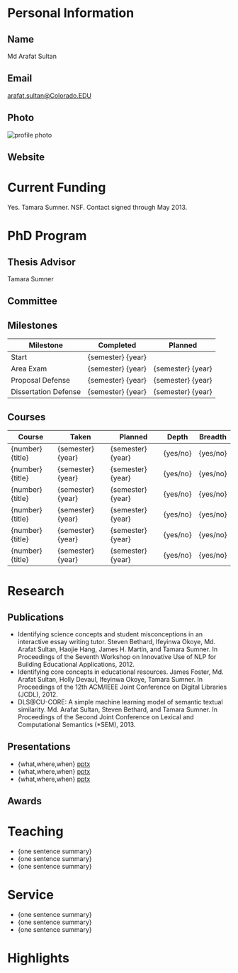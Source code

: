 

# Personal Information

## Name
Md Arafat Sultan

## Email
arafat.sultan@Colorado.EDU

## Photo
![profile photo](files/1MahbcKfDVGEuokHlgfTXuI3trxCCGhwVAoy4pZGBxe8-photo-0.png)

## Website


# Current Funding
Yes. Tamara Sumner. NSF. Contact signed through May 2013.

# PhD Program

## Thesis Advisor
Tamara Sumner

## Committee


## Milestones

| Milestone            | Completed         | Planned           |         
| -------------------- | ----------------- | ----------------- |
| Start                | {semester} {year} |                   |
| Area Exam            | {semester} {year} | {semester} {year} |
| Proposal Defense     | {semester} {year} | {semester} {year} |
| Dissertation Defense | {semester} {year} | {semester} {year} |

## Courses

| Course           | Taken             | Planned            | Depth    | Breadth | 
| ---------------- | ----------------- | ------------------ | -------- | ------- |
| {number} {title} | {semester} {year} | {semester} {year}  | {yes/no} | {yes/no}|
| {number} {title} | {semester} {year} | {semester} {year}  | {yes/no} | {yes/no}|
| {number} {title} | {semester} {year} | {semester} {year}  | {yes/no} | {yes/no}|
| {number} {title} | {semester} {year} | {semester} {year}  | {yes/no} | {yes/no}|
| {number} {title} | {semester} {year} | {semester} {year}  | {yes/no} | {yes/no}|
| {number} {title} | {semester} {year} | {semester} {year}  | {yes/no} | {yes/no}|

# Research

## Publications


* Identifying science concepts and student misconceptions in an interactive essay writing tutor. Steven Bethard, Ifeyinwa Okoye, Md. Arafat Sultan, Haojie Hang, James H. Martin, and Tamara Sumner.  In Proceedings of the Seventh Workshop on Innovative Use of NLP for Building Educational Applications, 2012.
* Identifying core concepts in educational resources. James Foster, Md. Arafat Sultan, Holly Devaul, Ifeyinwa Okoye, Tamara Sumner. In Proceedings of the 12th ACM/IEEE Joint Conference on Digital Libraries (JCDL), 2012.
* DLS@CU-CORE: A simple machine learning model of semantic textual similarity. Md. Arafat Sultan, Steven Bethard, and Tamara Sumner. In Proceedings of the Second Joint Conference on Lexical and Computational Semantics (*SEM), 2013.


## Presentations

* {what,where,when} [pptx](files/presentation-file.pptx)
* {what,where,when} [pptx](files/presentation-file.pptx)
* {what,where,when} [pptx](files/presentation-file.pptx)
      
## Awards


# Teaching

* {one sentence summary}
* {one sentence summary}
* {one sentence summary}

# Service

* {one sentence summary}
* {one sentence summary}
* {one sentence summary}

# Highlights

